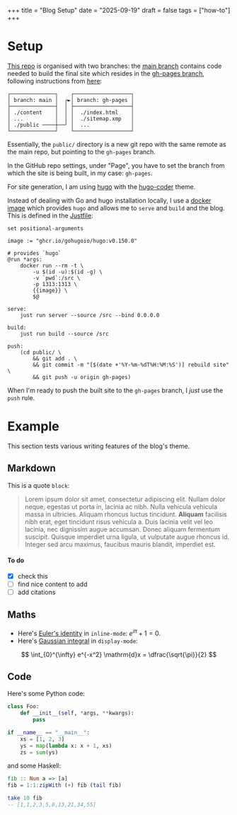 +++
title = "Blog Setup"
date = "2025-09-19"
draft = false
tags = ["how-to"]
+++

# Setup

[This repo](https://github.com/alexandru-dinu/alexandru-dinu.github.io) is organised with two branches: the [main branch][1] contains code needed to build the final site
which resides in the [gh-pages branch][2], following instructions from [here](https://tiefenauer.github.io/blog/gh-pages-plugins/):
```
┌──────────────┐    ┌──────────────────┐
│ branch: main │  ┌►│ branch: gh-pages │
├──────────────┤  │ ├──────────────────┤
│ ./content    │  │ │  ./index.html    │
│ ...          │  │ │  ./sitemap.xmp   │
│ ./public ────┼──┘ │  ...             │
└──────────────┘    └──────────────────┘
```
Essentially, the `public/` directory is a new git repo with the same remote as the main repo, but pointing to the `gh-pages` branch.

In the GitHub repo settings, under "Page", you have to set the branch from which the site is being built, in my case: `gh-pages`.

For site generation, I am using [hugo](https://gohugo.io/) with the [hugo-coder](https://github.com/luizdepra/hugo-coder) theme.

Instead of dealing with Go and hugo installation locally, I use a [docker image](https://hub.docker.com/r/hugomods/hugo) which provides `hugo` and allows me to `serve` and `build` and the blog. This is defined in the [Justfile](https://github.com/alexandru-dinu/alexandru-dinu.github.io/blob/main/Justfile):
```
set positional-arguments

image := "ghcr.io/gohugoio/hugo:v0.150.0"

# provides `hugo`
@run *args:
    docker run --rm -t \
        -u $(id -u):$(id -g) \
        -v `pwd`:/src \
        -p 1313:1313 \
        {{image}} \
        $@

serve:
    just run server --source /src --bind 0.0.0.0

build:
    just run build --source /src

push:
    (cd public/ \
        && git add . \
        && git commit -m "[$(date +'%Y-%m-%dT%H:%M:%S')] rebuild site" \
        && git push -u origin gh-pages)
```

When I'm ready to push the built site to the `gh-pages` branch, I _just_ use the `push` rule.

[1]: https://github.com/alexandru-dinu/alexandru-dinu.github.io/tree/main
[2]: https://github.com/alexandru-dinu/alexandru-dinu.github.io/tree/gh-pages

# Example

This section tests various writing features of the blog's theme.

## Markdown

This is a quote `block`:

> Lorem ipsum dolor sit amet, consectetur adipiscing elit. Nullam dolor neque, egestas ut porta in, lacinia ac nibh. Nulla vehicula vehicula massa in ultricies. Aliquam rhoncus luctus tincidunt. **Aliquam** facilisis nibh erat, eget tincidunt risus vehicula a. Duis lacinia velit vel leo lacinia, nec dignissim augue accumsan. Donec aliquam fermentum suscipit. Quisque imperdiet urna ligula, ut vulputate augue rhoncus id. Integer sed arcu maximus, faucibus mauris blandit, imperdiet est.

#### To do
- [x] check this
- [ ] find nice content to add
- [ ] add citations

## Maths

- Here's [Euler's identity](https://en.wikipedia.org/wiki/Euler%27s_identity) in `inline-mode`:
$e^{i \pi} + 1 = 0$.
- Here's [Gaussian integral](https://en.wikipedia.org/wiki/Gaussian_integral) in `display-mode`:

$$
\int_{0}^{\infty} e^{-x^2} \mathrm{d}x = \dfrac{\sqrt{\pi}}{2}
$$


## Code

Here's some Python code:
```python
class Foo:
    def __init__(self, *args, **kwargs):
        pass

if __name__ == "__main__":
    xs = [1, 2, 3]
    ys = map(lambda x: x + 1, xs)
    zs = sum(ys)
```

and some Haskell:
```haskell
fib :: Num a => [a]
fib = 1:1:zipWith (+) fib (tail fib)

take 10 fib
-- [1,1,2,3,5,8,13,21,34,55]
```
